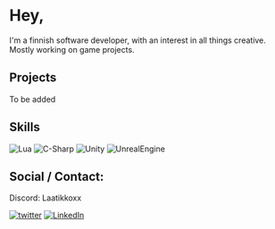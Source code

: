 # Hey,
I'm a finnish software developer, with an interest in all things creative. Mostly working on game projects.

## Projects

To be added

## Skills

![Lua]
![C-Sharp]
![Unity]
![UnrealEngine]

## Social / Contact:
Discord: Laatikkoxx

[![twitter][twitter-shield]][twitter-url]
[![LinkedIn][linkedin-shield]][linkedin-url]







<!-- MARKDOWN LINKS & IMAGES -->

<!-- LinkedIn -->
[linkedin-shield]: https://img.shields.io/badge/-LinkedIn-black.svg?style=for-the-badge&logo=linkedin&colorB=555
[linkedin-url]: https://linkedin.com/in/teemuviitala

<!-- Twitter/X -->
[twitter-shield]: https://img.shields.io/badge/Twitter-1DA1F2?style=for-the-badge&logo=twitter&logoColor=white
[twitter-url]: https://twitter.com/Laatikkoxx

<!-- Skill logos -->

[Lua]: https://img.shields.io/badge/Lua-2C2D72?style=for-the-badge&logo=lua&logoColor=white
[Unity]: https://img.shields.io/badge/Unity-100000?style=for-the-badge&logo=unity&logoColor=white
[C++]: https://img.shields.io/badge/c++-%2300599C.svg?style=for-the-badge&logo=c%2B%2B&logoColor=white
[C-Sharp]: https://img.shields.io/badge/C%23-239120?style=for-the-badge&logo=c-sharp&logoColor=white
[UnrealEngine]: https://img.shields.io/badge/unrealengine-%23313131.svg?style=for-the-badge&logo=unrealengine&logoColor=white

<!-- Stats TBA -->
[TopLanguagePanel]: https://github-readme-stats.vercel.app/api/top-langs/?username=Laatikkoxx&theme=dark

